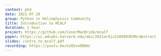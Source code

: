 ```yaml
---
context: phd
date: 2021-07-26
group: Python in Heliophysics Community
title: Introduction to MCALF
duration: 1 hour
project: https://github.com/ConorMacBride/mcalf
paper: https://ui.adsabs.harvard.edu/abs/2021arXiv210509303M/abstract
slides: /intro_to_mcalf.pdf
recording: https://youtu.be/ozQSxa98Dmc
---
```

